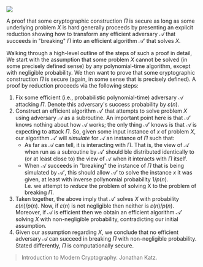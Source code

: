 
![](../../attach/Pasted%20image%2020231229113655.avif)

A proof that some cryptographic construction $\Pi$ is secure as long as some underlying problem $X$ is hard generally proceeds by presenting an explicit reduction showing how to transform any efficient adversary $\mathcal{A}$ that succeeds in "breaking" $\Pi$ into an efficient algorithm $\mathcal{A}'$ that solves $X$. 

Walking through a high-level outline of the steps of such a proof in detail, We start with the assumption that some problem $X$ cannot be solved (in some precisely defined sense) by any polynomial-time algorithm, except with negligible probability. We then want to prove that some cryptographic construction $\Pi$ is secure (again, in some sense that is precisely defined). A proof by reduction proceeds via the following steps:

1. Fix some efficient (i.e., probabilistic polynomial-time) adversary $\mathcal{A}$ attacking $\Pi$. Denote this adversary's success probability by $\varepsilon(n)$.
2. Construct an efficient algorithm $\mathcal{A}'$ that attempts to solve problem $X$ using adversary $\mathcal{A}$ as a subroutine. An important point here is that $\mathcal{A}'$ knows nothing about how $\mathcal{A}$ works; the only thing $\mathcal{A}'$ knows is that $\mathcal{A}$ is expecting to attack $\Pi$. So, given some input instance of $x$ of problem $X$, our algorithm $\mathcal{A}'$ will *simulate* for $\mathcal{A}$ an instance of $\Pi$ such that:
	- As far as $\mathcal{A}$ can tell, it is interacting with $\Pi$. That is, the view of $\mathcal{A}$ when run as a subroutine by $\mathcal{A}'$ should ble distributed identically to (or at least close to) the view of $\mathcal{A}$ when it interacts with $\Pi$ itself.
	- When $\mathcal{A}$ succeeds in "breaking" the instance of $\Pi$ that is being simulated by $\mathcal{A}'$, this should allow $\mathcal{A}'$ to solve the instance $x$ it was given, at least with inverse pollynomial probability $1/p(n)$.  
	I.e. we attempt to *reduce* the problem of solving X to the problem of breaking $\Pi$.
1. Taken together, the above imply that $\mathcal{A}'$ solves $X$ with probability $\varepsilon(n)/p(n)$. Now, if $\varepsilon(n)$ is not negligible then neither is $\varepsilon(n)/p(n)$. Moreover, if $\mathcal{A}$ is efficient then we obtain an efficient algorithm $\mathcal{A}'$ solving $X$ with non-negligible probability, contradicting our initial assumption.
2. Given our assumption regarding $X$, we conclude that no efficient adversary $\mathcal{A}$ can succeed in breaking $\Pi$ with non-negligible probability. Stated differently, $\Pi$ is computationally secure.

> Introduction to Modern Cryptography. Jonathan Katz.
